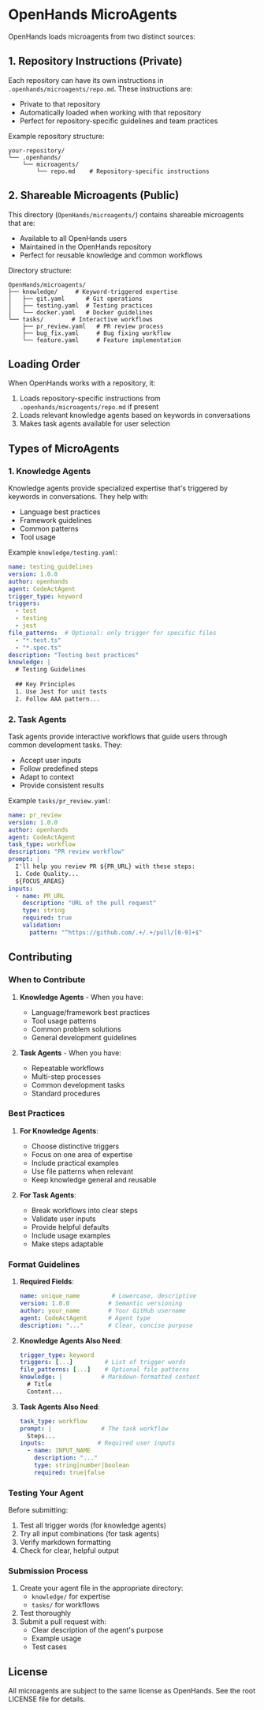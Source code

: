 # OpenHands MicroAgents

OpenHands loads microagents from two distinct sources:

## 1. Repository Instructions (Private)
Each repository can have its own instructions in `.openhands/microagents/repo.md`. These instructions are:
- Private to that repository
- Automatically loaded when working with that repository
- Perfect for repository-specific guidelines and team practices

Example repository structure:
```
your-repository/
└── .openhands/
    └── microagents/
        └── repo.md    # Repository-specific instructions
```

## 2. Shareable Microagents (Public)
This directory (`OpenHands/microagents/`) contains shareable microagents that are:
- Available to all OpenHands users
- Maintained in the OpenHands repository
- Perfect for reusable knowledge and common workflows

Directory structure:
```
OpenHands/microagents/
├── knowledge/     # Keyword-triggered expertise
│   ├── git.yaml      # Git operations
│   ├── testing.yaml  # Testing practices
│   └── docker.yaml   # Docker guidelines
└── tasks/        # Interactive workflows
    ├── pr_review.yaml   # PR review process
    ├── bug_fix.yaml     # Bug fixing workflow
    └── feature.yaml     # Feature implementation
```

## Loading Order

When OpenHands works with a repository, it:
1. Loads repository-specific instructions from `.openhands/microagents/repo.md` if present
2. Loads relevant knowledge agents based on keywords in conversations
3. Makes task agents available for user selection

## Types of MicroAgents

### 1. Knowledge Agents

Knowledge agents provide specialized expertise that's triggered by keywords in conversations. They help with:
- Language best practices
- Framework guidelines
- Common patterns
- Tool usage

Example `knowledge/testing.yaml`:
```yaml
name: testing_guidelines
version: 1.0.0
author: openhands
agent: CodeActAgent
trigger_type: keyword
triggers: 
  - test
  - testing
  - jest
file_patterns:  # Optional: only trigger for specific files
  - "*.test.ts"
  - "*.spec.ts"
description: "Testing best practices"
knowledge: |
  # Testing Guidelines
  
  ## Key Principles
  1. Use Jest for unit tests
  2. Follow AAA pattern...
```

### 2. Task Agents

Task agents provide interactive workflows that guide users through common development tasks. They:
- Accept user inputs
- Follow predefined steps
- Adapt to context
- Provide consistent results

Example `tasks/pr_review.yaml`:
```yaml
name: pr_review
version: 1.0.0
author: openhands
agent: CodeActAgent
task_type: workflow
description: "PR review workflow"
prompt: |
  I'll help you review PR ${PR_URL} with these steps:
  1. Code Quality...
  ${FOCUS_AREAS}
inputs:
  - name: PR_URL
    description: "URL of the pull request"
    type: string
    required: true
    validation:
      pattern: "^https://github.com/.+/.+/pull/[0-9]+$"
```

## Contributing

### When to Contribute

1. **Knowledge Agents** - When you have:
   - Language/framework best practices
   - Tool usage patterns
   - Common problem solutions
   - General development guidelines

2. **Task Agents** - When you have:
   - Repeatable workflows
   - Multi-step processes
   - Common development tasks
   - Standard procedures

### Best Practices

1. **For Knowledge Agents**:
   - Choose distinctive triggers
   - Focus on one area of expertise
   - Include practical examples
   - Use file patterns when relevant
   - Keep knowledge general and reusable

2. **For Task Agents**:
   - Break workflows into clear steps
   - Validate user inputs
   - Provide helpful defaults
   - Include usage examples
   - Make steps adaptable

### Format Guidelines

1. **Required Fields**:
   ```yaml
   name: unique_name         # Lowercase, descriptive
   version: 1.0.0           # Semantic versioning
   author: your_name        # Your GitHub username
   agent: CodeActAgent      # Agent type
   description: "..."       # Clear, concise purpose
   ```

2. **Knowledge Agents Also Need**:
   ```yaml
   trigger_type: keyword
   triggers: [...]         # List of trigger words
   file_patterns: [...]    # Optional file patterns
   knowledge: |           # Markdown-formatted content
     # Title
     Content...
   ```

3. **Task Agents Also Need**:
   ```yaml
   task_type: workflow
   prompt: |              # The task workflow
     Steps...
   inputs:               # Required user inputs
     - name: INPUT_NAME
       description: "..."
       type: string|number|boolean
       required: true|false
   ```

### Testing Your Agent

Before submitting:
1. Test all trigger words (for knowledge agents)
2. Try all input combinations (for task agents)
3. Verify markdown formatting
4. Check for clear, helpful output

### Submission Process

1. Create your agent file in the appropriate directory:
   - `knowledge/` for expertise
   - `tasks/` for workflows
2. Test thoroughly
3. Submit a pull request with:
   - Clear description of the agent's purpose
   - Example usage
   - Test cases

## License

All microagents are subject to the same license as OpenHands. See the root LICENSE file for details.